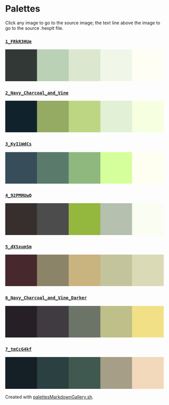 # Palettes

Click any image to go to the source image; the text line above the image to go to the source .hexplt file.

### [`1_FRkR3HUe`](1_FRkR3HUe.hexplt)

[ ![1_FRkR3HUe.png](1_FRkR3HUe.png) ](1_FRkR3HUe.png)

### [`2_Navy_Charcoal_and_Vine`](2_Navy_Charcoal_and_Vine.hexplt)

[ ![2_Navy_Charcoal_and_Vine.png](2_Navy_Charcoal_and_Vine.png) ](2_Navy_Charcoal_and_Vine.png)

### [`3_KyIiWdCs`](3_KyIiWdCs.hexplt)

[ ![3_KyIiWdCs.png](3_KyIiWdCs.png) ](3_KyIiWdCs.png)

### [`4_92PMHUwQ`](4_92PMHUwQ.hexplt)

[ ![4_92PMHUwQ.png](4_92PMHUwQ.png) ](4_92PMHUwQ.png)

### [`5_dXSxumSm`](5_dXSxumSm.hexplt)

[ ![5_dXSxumSm.png](5_dXSxumSm.png) ](5_dXSxumSm.png)

### [`6_Navy_Charcoal_and_Vine_Darker`](6_Navy_Charcoal_and_Vine_Darker.hexplt)

[ ![6_Navy_Charcoal_and_Vine_Darker.png](6_Navy_Charcoal_and_Vine_Darker.png) ](6_Navy_Charcoal_and_Vine_Darker.png)

### [`7_tmCcG4kf`](7_tmCcG4kf.hexplt)

[ ![7_tmCcG4kf.png](7_tmCcG4kf.png) ](7_tmCcG4kf.png)

Created with [palettesMarkdownGallery.sh](https://github.com/earthbound19/_ebDev/blob/master/scripts/imgAndVideo/palettesMarkdownGallery.sh).